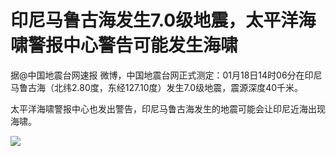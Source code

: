 # 印尼马鲁古海发生7.0级地震，太平洋海啸警报中心警告可能发生海啸

据@中国地震台网速报
微博，中国地震台网正式测定：01月18日14时06分在印尼马鲁古海（北纬2.80度，东经127.10度）发生7.0级地震，震源深度40千米。

太平洋海啸警报中心也发出警告，印尼马鲁古海发生的地震可能会让印尼近海出现海啸。

![](https://inews.gtimg.com/newsapp_bt/0/15616819724/1000)

